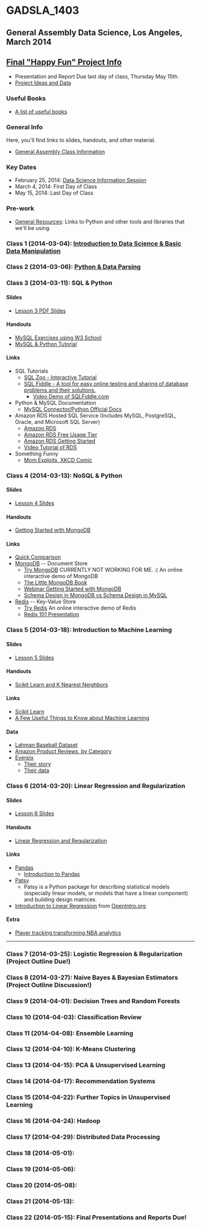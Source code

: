 GADSLA_1403
===========
General Assembly Data Science, Los Angeles, March 2014
------------------------------------------------------
## [Final "Happy Fun" Project Info](https://github.com/adparker/GADSLA_1403/wiki/Final-Project-Requirements)
- Presentation and Report Due last day of class, Thursday May 15th.
- [Project Ideas and Data](https://github.com/adparker/GADSLA_1403/wiki/Project-Ideas-and-Data)

### Useful Books
- [A list of useful books](https://github.com/adparker/GADSLA_1403/wiki/Books)

### General Info
Here, you'll find links to slides, handouts, and other material.
- [General Assembly Class Information](https://generalassemb.ly/education/data-science/los-angeles)

### Key Dates
- February 25, 2014: [Data Science Information Session](https://generalassemb.ly/education/data-science/los-angeles)
- March 4, 2014: First Day of Class
- May 15, 2014: Last Day of Class

### Pre-work
- [General Resources](https://github.com/adparker/GADSLA_1403/wiki/Lesson-00-General-Resources): Links to Python and other tools and libraries that we'll be using.

### Class 1 (2014-03-04): [Introduction to Data Science & Basic Data Manipulation](https://github.com/adparker/GADSLA_1403/wiki/Lesson-01-2014-03-04)

### Class 2 (2014-03-06): [Python & Data Parsing](https://github.com/adparker/GADSLA_1403/wiki/Lesson-02-2014-03-06)
### Class 3 (2014-03-11): SQL & Python

#### Slides
- [Lesson 3 PDF Slides](https://github.com/adparker/GADSLA_1403/blob/master/slides/gadsla_1403_lesson03.pdf?raw=true)

#### Handouts
- [MySQL Exercises using W3 School](https://github.com/adparker/GADSLA_1403/wiki/Lesson-03-MySQL-Exercises-Using-W3-School)
- [MySQL & Python Tutorial](https://github.com/adparker/GADSLA_1403/wiki/Lesson-03-MySQL-5-Tutorial-01)

#### Links
- SQL Tutorials
  - [SQL Zoo - Interactive Tutorial](http://sqlzoo.net/wiki/Main_Page)
  - [SQL Fiddle -  A tool for easy online testing and sharing of database problems and their solutions.](http://sqlfiddle.com/)
    - [Video Demo of SQLFiddle.com](https://www.youtube.com/watch?v=DDVOMRvyAS4)
- Python & MySQL Documentation
  - [MySQL Connector/Python Official Docs](http://dev.mysql.com/doc/connector-python/en/index.html)
- Amazon RDS Hosted SQL Service (Includes MySQL, PostgreSQL, Oracle, and Microsoft SQL Server) 
  - [Amazon RDS](http://aws.amazon.com/rds/)
  - [Amazon RDS Free Usage Tier](http://aws.amazon.com/rds/free/)
  - [Amazon RDS Getting Started](http://docs.aws.amazon.com/AmazonRDS/latest/UserGuide/CHAP_GettingStarted.html)
  - [Video Tutorial of RDS](https://www.youtube.com/watch?v=FLY87sQtEts)
- Something Funny
  - [Mom Exploits, XKCD Comic](http://xkcd.com/327/)
  

### Class 4 (2014-03-13): NoSQL & Python
#### Slides
- [Lesson 4 Slides](https://github.com/adparker/GADSLA_1403/blob/master/slides/gadsla_1403_lesson04.pdf?raw=true)

#### Handouts
- [Getting Started with MongoDB](https://github.com/adparker/GADSLA_1403/wiki/Lesson-04-Getting-Started-with-MongoDB)

#### Links
- [Quick Comparison](http://kkovacs.eu/cassandra-vs-mongodb-vs-couchdb-vs-redis)
- [MongoDB](http://www.mongodb.com/) -- Document Store
  - [Try MongoDB](http://try.mongodb.org/) CURRENTLY NOT WORKING FOR ME. :( An online interactive demo of MongoDB
  - [The Little MongoDB Book](https://github.com/karlseguin/the-little-mongodb-book/blob/master/en/mongodb.markdown)
  - [Webinar Getting Started with MongoDB](http://www.mongodb.com/webinar/intro_mongodb_jan14)
  - [Schema Design in MongoDB vs Schema Design in MySQL](http://www.mysqlperformanceblog.com/2013/08/01/schema-design-in-mongodb-vs-schema-design-in-mysql/)
- [Redis](http://redis.io/) -- Key-Value Store
  - [Try Redis](http://try.redis.io/) An online interactive demo of Redis
  - [Redis 101 Presentation](http://www.scribd.com/doc/33531219/Redis-Presentation)


### Class 5 (2014-03-18): Introduction to Machine Learning
#### Slides
- [Lesson 5 Slides](https://github.com/adparker/GADSLA_1403/blob/master/slides/gadsla_1403_lesson05.pdf)

#### Handouts
- [Scikit Learn and K Nearest Neighbors](http://nbviewer.ipython.org/urls/raw.githubusercontent.com/adparker/GADSLA_1403/master/src/lesson05/Scikit%20Learn%20and%20K%20Nearest%20Neighbors.ipynb?create=1)

#### Links
- [Scikit Learn](http://scikit-learn.org/stable/)
- [A Few Useful Things to Know about Machine Learning](http://www.astro.caltech.edu/~george/ay122/cacm12.pdf)

#### Data
- [Lahman Baseball Dataset](http://seanlahman.com/files/database/lahman-csv_2013-12-10.zip)
- [Amazon Product Reviews, by Category](http://snap.stanford.edu/data/web-Amazon.html)
- [Everpix](http://www.everpix.com/)
  - [Their story](http://www.theverge.com/2013/11/5/5039216/everpix-life-and-death-inside-the-worlds-best-photo-startup)
  - [Their data](https://github.com/everpix/Everpix-Intelligence)


### Class 6 (2014-03-20): Linear Regression and Regularization
#### Slides
- [Lesson 6 Slides](https://github.com/adparker/GADSLA_1403/blob/master/slides/gadsla_1403_lesson06_regression_and_regularization.pdf?raw=true)

#### Handouts
- [Linear Regression and Regularization](http://nbviewer.ipython.org/urls/raw.githubusercontent.com/adparker/GADSLA_1403/master/src/lesson06/Linear%20Regression.ipynb?create=1)

#### Links
- [Pandas](http://pandas.pydata.org/)
  - [Introduction to Pandas](http://nbviewer.ipython.org/urls/bitbucket.org/hrojas/learn-pandas/raw/master/lessons/01%20-%20Lesson.ipynb)
- [Patsy](http://patsy.readthedocs.org/en/latest/)
  - Patsy is a Python package for describing statistical models (especially linear models, or models that have a linear component) and building design matrices.
- [Introduction to Linear Regression](http://www.openintro.org/download.php?file=os2_07&referrer=/stat/textbook/textbook_os2_chapters.php) from [OpenIntro.org](http://openintro.org/)

#### Extra
- [Player tracking transforming NBA analytics](http://espn.go.com/blog/playbook/tech/post/_/id/492/492)

---

### Class 7 (2014-03-25): Logistic Regression & Regularization (Project Outline Due!)
### Class 8 (2014-03-27): Naive Bayes & Bayesian Estimators (Project Outline Discussion!)
### Class 9 (2014-04-01): Decision Trees and Random Forests
### Class 10 (2014-04-03): Classification Review
### Class 11 (2014-04-08): Ensemble Learning
### Class 12 (2014-04-10): K-Means Clustering
### Class 13 (2014-04-15): PCA & Unsupervised Learning
### Class 14 (2014-04-17): Recommendation Systems
### Class 15 (2014-04-22): Further Topics in Unsupervised Learning
### Class 16 (2014-04-24): Hadoop
### Class 17 (2014-04-29): Distributed Data Processing
### Class 18 (2014-05-01):
### Class 19 (2014-05-06):
### Class 20 (2014-05-08):
### Class 21 (2014-05-13):
### Class 22 (2014-05-15): Final Presentations and Reports Due!
